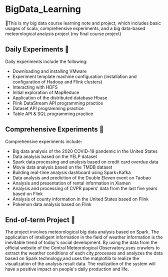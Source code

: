 # BigData_Learning
👋This is my big data course learning note and project, which includes basic usages of scala, comprehensive experiments, and a big data-based meteorological analysis project (my final course project)

## Daily Experiments 🌄
Daily experiments include the following:
- Downloading and installing VMware
- Experiment template machine configuration (installation and configuration of Hadoop and Flink clusters)
- Interacting with HDFS
- Initial exploration of MapReduce
- Application of the distributed database Hbase
- Flink DataStream API programming practice
- Dataset API programming practice
- Table API & SQL programming practice

## Comprehensive Experiments 🌃
Comprehensive experiments include:
- Big data analysis of the 2020 COVID-19 pandemic in the United States
- Data analysis based on the YELP dataset
- Spark data processing and analysis based on credit card overdue data
- Movie data analysis based on the TMDB dataset
- Building real-time analysis dashboard using Spark+Kafka
- Data analysis and prediction of the Double Eleven event on Taobao
- Analysis and presentation of rental information in Xiamen
- Analysis and processing of CVPR papers' data from the last five years based on Flink
- Analysis of county information in the United States based on Flink
- Pokemon data analysis based on Flink

## End-of-term Project 🚩
The project involves meteorological big data analysis based on Spark.
The application of intelligent information in the field of weather information is the inevitable trend of today's social development. By using the data from the official website of the Central Meteorological Observatory,uses crawlers to extract the weather conditions of each city,processes and analyzes the data based on Spark technology,and uses the matplotlib to realize the visualization of the analysis result data. The realization of the system will have a positive impact on people's daily production and life.

